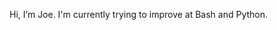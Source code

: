 Hi, I’m Joe. I'm currently trying to improve at Bash and Python. 


<!---
epicsheephair/epicsheephair is a ✨ special ✨ repository because its `README.md` (this file) appears on your GitHub profile.
You can click the Preview link to take a look at your changes.
--->

